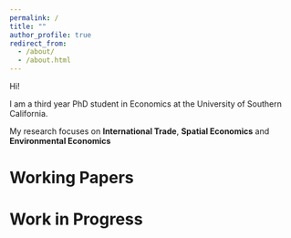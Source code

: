 ```yaml
---
permalink: /
title: ""
author_profile: true
redirect_from: 
  - /about/
  - /about.html
---
```


Hi!

I am a third year PhD student in Economics at the University of Southern California. 

My research focuses on **International Trade**, **Spatial Economics** and **Environmental Economics**


Working Papers
======


Work in Progress
======


